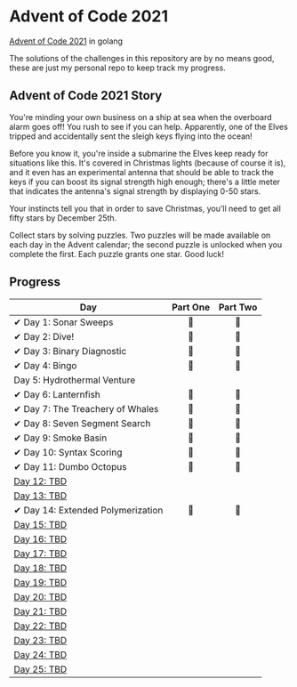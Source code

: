 # Advent of Code 2021

[Advent of Code 2021](https://adventofcode.com/2021) in golang

The solutions of the challenges in this repository are by no means good, these are just my personal repo to keep track my progress.

## Advent of Code 2021 Story

You're minding your own business on a ship at sea when the overboard alarm goes off! You rush to see if you can help. Apparently, one of the Elves tripped and accidentally sent the sleigh keys flying into the ocean!

Before you know it, you're inside a submarine the Elves keep ready for situations like this. It's covered in Christmas lights (because of course it is), and it even has an experimental antenna that should be able to track the keys if you can boost its signal strength high enough; there's a little meter that indicates the antenna's signal strength by displaying 0-50 stars.

Your instincts tell you that in order to save Christmas, you'll need to get all fifty stars by December 25th.

Collect stars by solving puzzles. Two puzzles will be made available on each day in the Advent calendar; the second puzzle is unlocked when you complete the first. Each puzzle grants one star. Good luck!

## Progress

| Day  | Part One | Part Two |
|---|:---:|:---:|
| ✔ Day 1: Sonar Sweeps | 🌟 | 🌟 |
| ✔ Day 2: Dive!| 🌟 | 🌟 |
| ✔ Day 3: Binary Diagnostic| 🌟 | 🌟 |
| ✔ Day 4: Bingo | 🌟 | 🌟 |
| Day 5: Hydrothermal Venture | | |
| ✔ Day 6: Lanternfish | 🌟 | 🌟 |
| ✔ Day 7:  The Treachery of Whales | 🌟 | 🌟 |
| ✔ Day 8: Seven Segment Search | 🌟 | 🌟 |
| ✔ Day 9: Smoke Basin | 🌟 | 🌟 |
| ✔ Day 10: Syntax Scoring| 🌟 | 🌟 |
| ✔ Day 11: Dumbo Octopus | 🌟 | 🌟 |
| [Day 12: TBD]()| | |
| [Day 13: TBD]()| | |
| ✔ Day 14: Extended Polymerization | 🌟 | 🌟 |
| [Day 15: TBD]()| | |
| [Day 16: TBD]()| | |
| [Day 17: TBD]()| | |
| [Day 18: TBD]()| | |
| [Day 19: TBD]()| | |
| [Day 20: TBD]()| | |
| [Day 21: TBD]()| | |
| [Day 22: TBD]()| | |
| [Day 23: TBD]()| | |
| [Day 24: TBD]()| | |
| [Day 25: TBD]()| | |